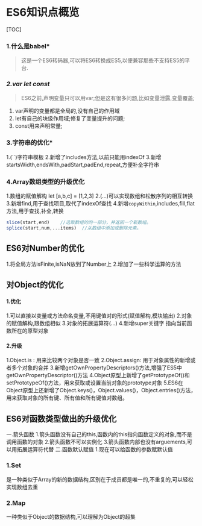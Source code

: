 # ES6知识点概览



[TOC]



### 1.什么是babel*

> 这是一个ES6转码器,可以将ES6转换成ES5,以便兼容那些不支持ES5的平台.

### *2.var let const*

> ES6之前,声明变量只可以用var;但是这有很多问题,比如变量泄露,变量覆盖;

1. var声明的变量都是全局的,没有自己的作用域
2. let有自己的块级作用域;修复了变量提升的问题;
3. const用来声明常量;

### 3.字符串的优化*
1.(``)字符串模板
2.新增了includes方法,以前只能用indexOf
3.新增startsWidth,endsWith,padStart,padEnd,repeat,方便补全字符串

### 4.Array数组类型的升级优化
1.数组的赋值解构 let [a,b,c] = [1,2,3]
2.(...)可以实现数组和松散序列的相互转换
3.新增find,用于查找项目,取代了indexOf查找
4.新增`copyWithin`,includes,fill,flat方法,用于查找,补全,转换

```javascript
slice(start,end)	//选取数组的的一部分，并返回一个新数组。
splice(start,num,...items)	//从数组中添加或删除元素。
```



## ES6对Number的优化
1.将全局方法isFinite,isNaN放到了Number上
2.增加了一些科学运算的方法

## 对Object的优化
#### 1.优化
1.可以直接以变量或方法命名变量,不用键值对的形式(赋值解构,模块输出)
2.对象的赋值解构,跟数组相似
3.对象的拓展运算符(...)
4.新增super关键字 指向当前函数所在的原型对象
#### 2.升级
1.Object.is : 用来比较两个对象是否一致
2.Object.assign: 用于对象属性的新增或者多个对象的合并
3.新增getOwnPropertyDescriptors()方法,增强了ES5中getOwnPropertyDescriptor()方法
4.Object原型上新增了getPrototypeOf()和setPrototypeOf()方法，用来获取或设置当前对象的prototype对象 
5.ES6在Object原型上还新增了Object.keys()，Object.values()，Object.entries()方法，用来获取对象的所有键、所有值和所有键值对数组。

## ES6对函数类型做出的升级优化
一.箭头函数
1.箭头函数没有自己的this,函数内的this指向函数定义的对象,而不是调用函数的对象
2.箭头函数不可以实例化
3.箭头函数内部也没有arguements,可以用拓展运算符代替
二.函数默认赋值
1.现在可以给函数的参数赋默认值

### 1.Set
是一种类似于Array的新的数据结构,区别在于成员都是唯一的,不重复的,可以轻松实现数组去重

### 2.Map
一种类似于Object的数据结构,可以理解为Object的超集

